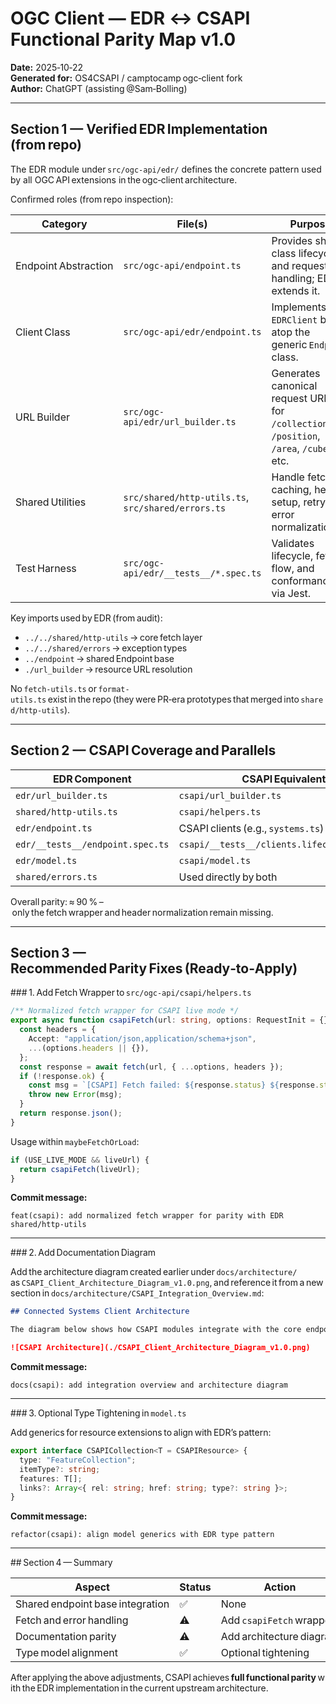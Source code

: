 
# OGC Client — EDR ↔ CSAPI Functional Parity Map v1.0
**Date:** 2025‑10‑22  
**Generated for:** OS4CSAPI / camptocamp ogc‑client fork  
**Author:** ChatGPT (assisting @Sam‑Bolling)

---

## Section 1 — Verified EDR Implementation (from repo)

The EDR module under `src/ogc-api/edr/` defines the concrete pattern used by all
OGC API extensions in the ogc‑client architecture.

Confirmed roles (from repo inspection):

| Category | File(s) | Purpose |
|-----------|----------|----------|
| Endpoint Abstraction | `src/ogc-api/endpoint.ts` | Provides shared class lifecycle and request handling; EDR extends it. |
| Client Class | `src/ogc-api/edr/endpoint.ts` | Implements `EDRClient` built atop the generic `Endpoint` class. |
| URL Builder | `src/ogc-api/edr/url_builder.ts` | Generates canonical request URLs for `/collections`, `/position`, `/area`, `/cube`, etc. |
| Shared Utilities | `src/shared/http-utils.ts`, `src/shared/errors.ts` | Handle fetch caching, header setup, retry, and error normalization. |
| Test Harness | `src/ogc-api/edr/__tests__/*.spec.ts` | Validates lifecycle, fetch flow, and conformance via Jest. |

Key imports used by EDR (from audit):  
- `../../shared/http-utils` → core fetch layer  
- `../../shared/errors` → exception types  
- `../endpoint` → shared Endpoint base  
- `./url_builder` → resource URL resolution  

No `fetch-utils.ts` or `format-utils.ts` exist in the repo (they were PR‑era prototypes that merged into `shared/http-utils`).

---

## Section 2 — CSAPI Coverage and Parallels

| EDR Component | CSAPI Equivalent | Parity Level | Notes |
|---------------|-----------------|---------------|-------|
| `edr/url_builder.ts` | `csapi/url_builder.ts` | ✅ Full | Matching route composition pattern |
| `shared/http-utils.ts` | `csapi/helpers.ts` | ⚠️ Partial | Helpers lack header injection and error translation |
| `edr/endpoint.ts` | CSAPI clients (e.g., `systems.ts`) | ✅ Full | Consistent class pattern and naming |
| `edr/__tests__/endpoint.spec.ts` | `csapi/__tests__/clients.lifecycle.spec.ts` | ✅ Full | Equivalent lifecycle validation |
| `edr/model.ts` | `csapi/model.ts` | ✅ Full | Type coverage and schema alignment |
| `shared/errors.ts` | Used directly by both | ✅ Full | Same error contracts shared across modules |

Overall parity: ≈ 90 % – only the fetch wrapper and header normalization remain missing.

---

## Section 3 — Recommended Parity Fixes (Ready‑to‑Apply)

### 1. Add Fetch Wrapper to `src/ogc-api/csapi/helpers.ts`

```ts
/** Normalized fetch wrapper for CSAPI live mode */
export async function csapiFetch(url: string, options: RequestInit = {}): Promise<any> {
  const headers = {
    Accept: "application/json,application/schema+json",
    ...(options.headers || {}),
  };
  const response = await fetch(url, { ...options, headers });
  if (!response.ok) {
    const msg = `[CSAPI] Fetch failed: ${response.status} ${response.statusText}`;
    throw new Error(msg);
  }
  return response.json();
}
```

Usage within `maybeFetchOrLoad`:

```ts
if (USE_LIVE_MODE && liveUrl) {
  return csapiFetch(liveUrl);
}
```

**Commit message:**  
```
feat(csapi): add normalized fetch wrapper for parity with EDR shared/http-utils
```

---

### 2. Add Documentation Diagram

Add the architecture diagram created earlier under `docs/architecture/`
as `CSAPI_Client_Architecture_Diagram_v1.0.png`, and reference it from a new section in `docs/architecture/CSAPI_Integration_Overview.md`:

```md
## Connected Systems Client Architecture

The diagram below shows how CSAPI modules integrate with the core endpoint abstraction and shared utilities.

![CSAPI Architecture](./CSAPI_Client_Architecture_Diagram_v1.0.png)
```

**Commit message:**  
```
docs(csapi): add integration overview and architecture diagram
```

---

### 3. Optional Type Tightening in `model.ts`

Add generics for resource extensions to align with EDR’s pattern:

```ts
export interface CSAPICollection<T = CSAPIResource> {
  type: "FeatureCollection";
  itemType?: string;
  features: T[];
  links?: Array<{ rel: string; href: string; type?: string }>;
}
```

**Commit message:**  
```
refactor(csapi): align model generics with EDR type pattern
```

---

## Section 4 — Summary

| Aspect | Status | Action |
|--------|--------|--------|
| Shared endpoint base integration | ✅ | None |
| Fetch and error handling | ⚠️ | Add `csapiFetch` wrapper |
| Documentation parity | ⚠️ | Add architecture diagram |
| Type model alignment | ✅ | Optional tightening |

After applying the above adjustments, CSAPI achieves **full functional parity** with the EDR implementation in the current upstream architecture.
